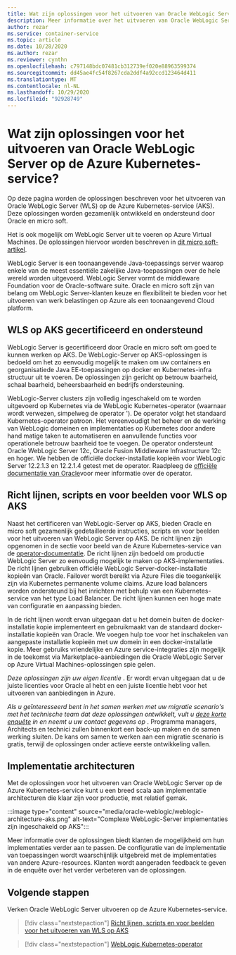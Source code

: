 ```yaml
---
title: Wat zijn oplossingen voor het uitvoeren van Oracle WebLogic Server op de Azure Kubernetes-service
description: Meer informatie over het uitvoeren van Oracle WebLogic Server op de Azure Kubernetes-service.
author: rezar
ms.service: container-service
ms.topic: article
ms.date: 10/28/2020
ms.author: rezar
ms.reviewer: cynthn
ms.openlocfilehash: c797148bdc07481cb312739ef020e88963599374
ms.sourcegitcommit: dd45ae4fc54f8267cda2ddf4a92ccd123464d411
ms.translationtype: MT
ms.contentlocale: nl-NL
ms.lasthandoff: 10/29/2020
ms.locfileid: "92928749"
---
```

# <a name="what-are-solutions-for-running-oracle-weblogic-server-on-the-azure-kubernetes-service"></a>Wat zijn oplossingen voor het uitvoeren van Oracle WebLogic Server op de Azure Kubernetes-service?

Op deze pagina worden de oplossingen beschreven voor het uitvoeren van Oracle WebLogic Server (WLS) op de Azure Kubernetes-service (AKS). Deze oplossingen worden gezamenlijk ontwikkeld en ondersteund door Oracle en micro soft.

Het is ook mogelijk om WebLogic Server uit te voeren op Azure Virtual Machines. De oplossingen hiervoor worden beschreven in [dit micro soft-artikel](/azure/virtual-machines/workloads/oracle/oracle-weblogic).

WebLogic Server is een toonaangevende Java-toepassings server waarop enkele van de meest essentiële zakelijke Java-toepassingen over de hele wereld worden uitgevoerd. WebLogic Server vormt de middleware Foundation voor de Oracle-software suite. Oracle en micro soft zijn van belang om WebLogic Server-klanten keuze en flexibiliteit te bieden voor het uitvoeren van werk belastingen op Azure als een toonaangevend Cloud platform.

## <a name="wls-on-aks-certified-and-supported"></a>WLS op AKS gecertificeerd en ondersteund
WebLogic Server is gecertificeerd door Oracle en micro soft om goed te kunnen werken op AKS. De WebLogic-Server op AKS-oplossingen is bedoeld om het zo eenvoudig mogelijk te maken om uw containers en georganisatiede Java EE-toepassingen op docker en Kubernetes-infra structuur uit te voeren. De oplossingen zijn gericht op betrouw baarheid, schaal baarheid, beheersbaarheid en bedrijfs ondersteuning.

WebLogic-Server clusters zijn volledig ingeschakeld om te worden uitgevoerd op Kubernetes via de WebLogic Kubernetes-operator (waarnaar wordt verwezen, simpelweg de operator '). De operator volgt het standaard Kubernetes-operator patroon. Het vereenvoudigt het beheer en de werking van WebLogic domeinen en implementaties op Kubernetes door andere hand matige taken te automatiseren en aanvullende functies voor operationele betrouw baarheid toe te voegen. De operator ondersteunt Oracle WebLogic Server 12c, Oracle Fusion Middleware Infrastructure 12c en hoger. We hebben de officiële docker-installatie kopieën voor WebLogic Server 12.2.1.3 en 12.2.1.4 getest met de operator. Raadpleeg de [officiële documentatie van Oracle](https://oracle.github.io/weblogic-kubernetes-operator/)voor meer informatie over de operator.

## <a name="guidance-scripts-and-samples-for-wls-on-aks"></a>Richt lijnen, scripts en voor beelden voor WLS op AKS
Naast het certificeren van WebLogic-Server op AKS, bieden Oracle en micro soft gezamenlijk gedetailleerde instructies, scripts en voor beelden voor het uitvoeren van WebLogic Server op AKS. De richt lijnen zijn opgenomen in de sectie voor beeld van de Azure Kubernetes-service van de [operator-documentatie](https://oracle.github.io/weblogic-kubernetes-operator/samples/simple/azure-kubernetes-service/). De richt lijnen zijn bedoeld om productie WebLogic Server zo eenvoudig mogelijk te maken op AKS-implementaties. De richt lijnen gebruiken officiële WebLogic Server-docker-installatie kopieën van Oracle. Failover wordt bereikt via Azure Files die toegankelijk zijn via Kubernetes permanente volume claims. Azure load balancers worden ondersteund bij het inrichten met behulp van een Kubernetes-service van het type Load Balancer. De richt lijnen kunnen een hoge mate van configuratie en aanpassing bieden.

In de richt lijnen wordt ervan uitgegaan dat u het domein buiten de docker-installatie kopie implementeert en gebruikmaakt van de standaard docker-installatie kopieën van Oracle. We voegen hulp toe voor het inschakelen van aangepaste installatie kopieën met uw domein in een docker-installatie kopie. Meer gebruiks vriendelijke en Azure service-integraties zijn mogelijk in de toekomst via Marketplace-aanbiedingen die Oracle WebLogic Server op Azure Virtual Machines-oplossingen spie gelen.

_Deze oplossingen zijn uw eigen licentie_ . Er wordt ervan uitgegaan dat u de juiste licenties voor Oracle al hebt en een juiste licentie hebt voor het uitvoeren van aanbiedingen in Azure.

_Als u geïnteresseerd bent in het samen werken met uw migratie scenario's met het technische team dat deze oplossingen ontwikkelt, vult u [deze korte enquête](https://aka.ms/wls-on-azure-survey) in en neemt u uw contact gegevens op_ . Programma managers, Architects en technici zullen binnenkort een back-up maken en de samen werking sluiten. De kans om samen te werken aan een migratie scenario is gratis, terwijl de oplossingen onder actieve eerste ontwikkeling vallen.

## <a name="deployment-architectures"></a>Implementatie architecturen

Met de oplossingen voor het uitvoeren van Oracle WebLogic Server op de Azure Kubernetes-service kunt u een breed scala aan implementatie architecturen die klaar zijn voor productie, met relatief gemak.

:::image type="content" source="media/oracle-weblogic/weblogic-architecture-aks.png" alt-text="Complexe WebLogic-Server implementaties zijn ingeschakeld op AKS":::

Meer informatie over de oplossingen biedt klanten de mogelijkheid om hun implementaties verder aan te passen. De configuratie van de implementatie van toepassingen wordt waarschijnlijk uitgebreid met de implementaties van andere Azure-resources. Klanten wordt aangeraden feedback te geven in de enquête over het verder verbeteren van de oplossingen.

## <a name="next-steps"></a>Volgende stappen

Verken Oracle WebLogic Server uitvoeren op de Azure Kubernetes-service.

> [!div class="nextstepaction"]
> [Richt lijnen, scripts en voor beelden voor het uitvoeren van WLS op AKS](https://oracle.github.io/weblogic-kubernetes-operator/samples/simple/azure-kubernetes-service/)

> [!div class="nextstepaction"]
> [WebLogic Kubernetes-operator](https://oracle.github.io/weblogic-kubernetes-operator/)
